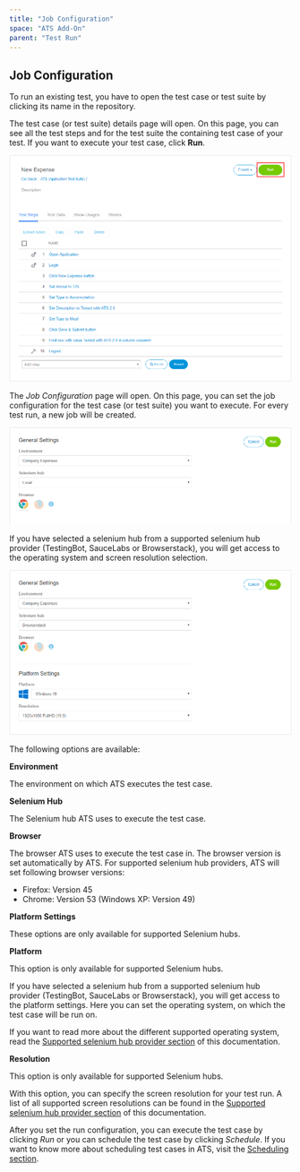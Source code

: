 ```yaml
---
title: "Job Configuration"
space: "ATS Add-On"
parent: "Test Run"
---
```

## Job Configuration

To run an existing test, you have to open the test case or test suite by clicking its name in the repository.

The test case (or test suite) details page will open. On this page, you can see all the test steps and for the test suite the containing test case of your test. If you want to execute your test case, click **Run**.

![Test case details run](attachments/test-run/test-case-details-run.png)

The _Job Configuration_ page will open. On this page, you can set the job configuration for the test case (or test suite) you want to execute. For every test run, a new job will be created.

![Test Run Configuration](attachments/test-run/runconfig.png)

If you have selected a selenium hub from a supported selenium hub provider (TestingBot, SauceLabs or Browserstack), you will get access to the operating system and screen resolution selection.

![Select Run Configuration with OS and resolution selection](attachments/test-run/runconfig-os.png)

The following options are available:

**Environment**

The environment on which ATS executes the test case. 

**Selenium Hub**

The Selenium hub ATS uses to execute the test case. 

**Browser**

The browser ATS uses to execute the test case in. The browser version is set automatically by ATS. For supported selenium hub providers, ATS will set following browser versions:

* Firefox: Version 45
* Chrome: Version 53 (Windows XP: Version 49) 

**Platform Settings**
<div class="alert alert-info">

These options are only available for supported Selenium hubs.

</div>

**Platform**
<div class="alert alert-info">

This option is only available for supported Selenium hubs.

</div>

If you have selected a selenium hub from a supported selenium hub provider (TestingBot, SauceLabs or Browserstack), you will get access to the platform settings. Here you can set the operating system, on which the test case will be run on.

If you want to read more about the different supported operating system, read the [Supported selenium hub provider section](supported-selenium-hub-provider) of this documentation.

**Resolution**
<div class="alert alert-info">

This option is only available for supported Selenium hubs.

</div>

With this option, you can specify the screen resolution for your test run. A list of all supported screen resolutions can be found in the 
[Supported selenium hub provider section](supported-selenium-hub-provider) of this documentation.

After you set the run configuration, you can execute the test case by clicking _Run_ or you can schedule the test case by clicking _Schedule_. 
If you want to know more about scheduling test cases in ATS, visit the [Scheduling section](scheduling).




